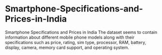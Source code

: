 # Smartphone-Specifications-and-Prices-in-India
Smartphone Specifications and Prices in India
The dataset seems to contain information about different mobile phone models along with their specifications such as price, rating, sim type, processor, RAM, battery, display, camera, memory card support, and operating system.
